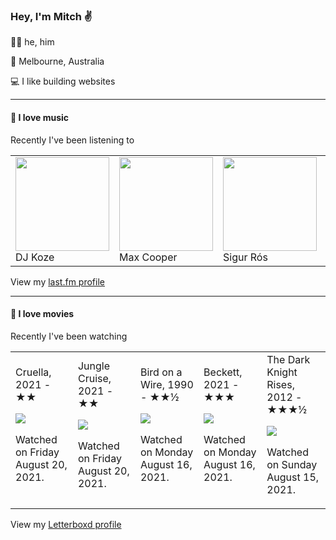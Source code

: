 <article><h3>Hey, I&#x27;m Mitch ✌️</h3><section><p>🙆‍♂️ he, him</p><p>📍 Melbourne, Australia</p><p>💻 I like building websites</p></section><hr/><section><h4>💽 I love music</h4><p>Recently I&#x27;ve been listening to</p><table><tbody><td><img src="https://lastfm.freetls.fastly.net/i/u/174s/882af81f164e7b6b437b2ae0b90d50e8.png" height="150px" alt="" role="presentation"/><br/>DJ Koze</td><td><img src="https://lastfm.freetls.fastly.net/i/u/174s/d41fb47241250278245651feda498bbb.png" height="150px" alt="" role="presentation"/><br/>Max Cooper</td><td><img src="https://lastfm.freetls.fastly.net/i/u/174s/514ee2ab45cb48b796416288a8633c10.png" height="150px" alt="" role="presentation"/><br/>Sigur Rós</td><td><img src="https://lastfm.freetls.fastly.net/i/u/174s/b7a4b3000d0c431fbce299986ac51c48.png" height="150px" alt="" role="presentation"/><br/>Paramore</td><td><img src="https://lastfm.freetls.fastly.net/i/u/174s/658d3f2aee9fbf5f02e6cf6a6a4266c3.png" height="150px" alt="" role="presentation"/><br/>Rival Consoles</td></tbody></table><span>View my <a href="https://www.last.fm/user/mylsb">last.fm profile</a></span></section><hr/><section><h4>📼 I love movies</h4><p>Recently I&#x27;ve been watching</p><table><tbody><td>Cruella, 2021 - ★★<br/><span> <p><img src="https://a.ltrbxd.com/resized/film-poster/2/6/6/6/7/6/266676-cruella-0-500-0-750-crop.jpg?k=3a7f36c48a"/></p> <p>Watched on Friday August 20, 2021.</p> </span></td><td>Jungle Cruise, 2021 - ★★<br/><span> <p><img src="https://a.ltrbxd.com/resized/film-poster/3/8/3/2/3/9/383239-jungle-cruise-0-500-0-750-crop.jpg?k=bc35b6340e"/></p> <p>Watched on Friday August 20, 2021.</p> </span></td><td>Bird on a Wire, 1990 - ★★½<br/><span> <p><img src="https://a.ltrbxd.com/resized/film-poster/5/0/8/2/4/50824-bird-on-a-wire-0-500-0-750-crop.jpg?k=5f5ea8b81a"/></p> <p>Watched on Monday August 16, 2021.</p> </span></td><td>Beckett, 2021 - ★★★<br/><span> <p><img src="https://a.ltrbxd.com/resized/film-poster/5/2/4/7/9/0/524790-beckett-0-500-0-750-crop.jpg?k=98a352a88e"/></p> <p>Watched on Monday August 16, 2021.</p> </span></td><td>The Dark Knight Rises, 2012 - ★★★½<br/><span> <p><img src="https://a.ltrbxd.com/resized/film-poster/1/6/5/5/0/16550-the-dark-knight-rises-0-500-0-750-crop.jpg?k=5c4e0ddc61"/></p> <p>Watched on Sunday August 15, 2021.</p> </span></td></tbody></table><span>View my <a href="https://letterboxd.com/myslab/">Letterboxd profile</a></span></section></article>